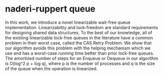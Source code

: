# naderi-ruppert queue

In this work, we introduce a novel linearizable wait-free queue implementation. Linearizability and lock-freedom are standard requirements for designing shared data structures. To the best of our knowledge, all of the existing linearizable lock-free queues in the literature have a common problem in their worst case, called the CAS Retry Problem. We show that our algorithm avoids this problem with the helping mechanism which we use and has a worst-case running time better than prior lock-free queues. The amortized number of steps for an Enqueue or Dequeue in our algorithm is O(log^2 p + log q), where p is the number of processes and q is the size of the queue when the operation is linearized.
